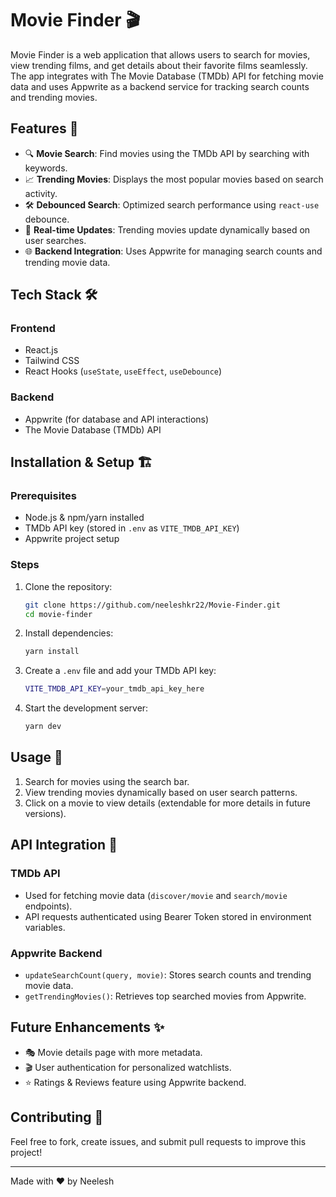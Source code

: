 # Movie Finder 🎬

Movie Finder is a web application that allows users to search for movies, view trending films, and get details about their favorite films seamlessly. The app integrates with The Movie Database (TMDb) API for fetching movie data and uses Appwrite as a backend service for tracking search counts and trending movies.

## Features 🚀

- 🔍 **Movie Search**: Find movies using the TMDb API by searching with keywords.
- 📈 **Trending Movies**: Displays the most popular movies based on search activity.
- 🛠 **Debounced Search**: Optimized search performance using `react-use` debounce.
- 📡 **Real-time Updates**: Trending movies update dynamically based on user searches.
- 🌐 **Backend Integration**: Uses Appwrite for managing search counts and trending movie data.

## Tech Stack 🛠

### Frontend
- React.js
- Tailwind CSS
- React Hooks (`useState`, `useEffect`, `useDebounce`)

### Backend
- Appwrite (for database and API interactions)
- The Movie Database (TMDb) API

## Installation & Setup 🏗

### Prerequisites
- Node.js & npm/yarn installed
- TMDb API key (stored in `.env` as `VITE_TMDB_API_KEY`)
- Appwrite project setup

### Steps
1. Clone the repository:
   ```sh
   git clone https://github.com/neeleshkr22/Movie-Finder.git
   cd movie-finder
   ```
2. Install dependencies:
   ```sh
   yarn install
   ```
3. Create a `.env` file and add your TMDb API key:
   ```sh
   VITE_TMDB_API_KEY=your_tmdb_api_key_here
   ```
4. Start the development server:
   ```sh
   yarn dev
   ```

## Usage 📖
1. Search for movies using the search bar.
2. View trending movies dynamically based on user search patterns.
3. Click on a movie to view details (extendable for more details in future versions).

## API Integration 🔗

### TMDb API
- Used for fetching movie data (`discover/movie` and `search/movie` endpoints).
- API requests authenticated using Bearer Token stored in environment variables.

### Appwrite Backend
- `updateSearchCount(query, movie)`: Stores search counts and trending movie data.
- `getTrendingMovies()`: Retrieves top searched movies from Appwrite.


## Future Enhancements ✨
- 🎭 Movie details page with more metadata.
- 🎬 User authentication for personalized watchlists.
- ⭐ Ratings & Reviews feature using Appwrite backend.

## Contributing 🤝
Feel free to fork, create issues, and submit pull requests to improve this project!


---
Made with ❤️ by Neelesh